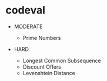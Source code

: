 codeval
=======

+ MODERATE

	- Prime Numbers

+ HARD
	
	- Longest Common Subsequence
	- Discount Offers
	- Levenshtein Distance